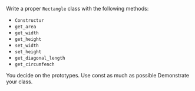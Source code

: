 Write a proper `Rectangle` class with the following methods:
* `Constructur`
* `get_area`
* `get_width`
* `get_height`
* `set_width`
* `set_height`
* `get_diagonal_length`
* `get_circumfench`

You decide on the prototypes.
Use const as much as possible
Demonstrate your class.
